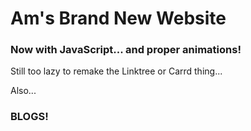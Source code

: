 # Am's Brand New Website

### Now with JavaScript... and proper animations!

Still too lazy to remake the Linktree or Carrd thing...

Also...

### BLOGS!
